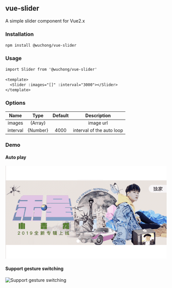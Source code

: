 ## vue-slider

A simple slider component for Vue2.x

### Installation

    npm install @wuchong/vue-slider

### Usage

    import Slider from '@wuchong/vue-slider'

    <template>
      <Slider :images="[]" :interval="3000"></Slider>
    </template>

### Options

|    Name    | Type | Default | Description
| :--------: | :--: | :-----: | :--: |
| images     |  {Array}  |  | image url
| interval       |  {Number}  | 4000 | interval of the auto loop

### Demo

#### Auto play

![auto play](./doc/gif1.gif)

#### Support gesture switching

![Support gesture switching](./doc/gif2.gif)